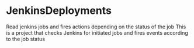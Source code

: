 # JenkinsDeployments
Read jenkins jobs and fires actions depending on the status of the job
This is a project that checks Jenkins for initiated jobs and fires events according to the job status
